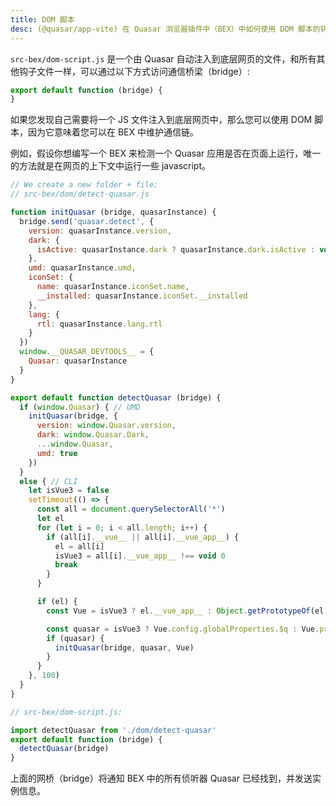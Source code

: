 ```yaml
---
title: DOM 脚本
desc: (@quasar/app-vite) 在 Quasar 浏览器插件中（BEX）中如何使用 DOM 脚本的钩子函数与网页通信。
---
```


`src-bex/dom-script.js` 是一个由 Quasar 自动注入到底层网页的文件，和所有其他钩子文件一样，可以通过以下方式访问通信桥梁（bridge）:

```js
export default function (bridge) {
}
```

如果您发现自己需要将一个 JS 文件注入到底层网页中，那么您可以使用 DOM 脚本，因为它意味着您可以在 BEX 中维护通信链。

例如，假设你想编写一个 BEX 来检测一个 Quasar 应用是否在页面上运行，唯一的方法就是在网页的上下文中运行一些 javascript。

```js
// We create a new folder + file:
// src-bex/dom/detect-quasar.js

function initQuasar (bridge, quasarInstance) {
  bridge.send('quasar.detect', {
    version: quasarInstance.version,
    dark: {
      isActive: quasarInstance.dark ? quasarInstance.dark.isActive : void 0
    },
    umd: quasarInstance.umd,
    iconSet: {
      name: quasarInstance.iconSet.name,
      __installed: quasarInstance.iconSet.__installed
    },
    lang: {
      rtl: quasarInstance.lang.rtl
    }
  })
  window.__QUASAR_DEVTOOLS__ = {
    Quasar: quasarInstance
  }
}

export default function detectQuasar (bridge) {
  if (window.Quasar) { // UMD
    initQuasar(bridge, {
      version: window.Quasar.version,
      dark: window.Quasar.Dark,
      ...window.Quasar,
      umd: true
    })
  }
  else { // CLI
    let isVue3 = false
    setTimeout(() => {
      const all = document.querySelectorAll('*')
      let el
      for (let i = 0; i < all.length; i++) {
        if (all[i].__vue__ || all[i].__vue_app__) {
          el = all[i]
          isVue3 = all[i].__vue_app__ !== void 0
          break
        }
      }

      if (el) {
        const Vue = isVue3 ? el.__vue_app__ : Object.getPrototypeOf(el.__vue__).constructor

        const quasar = isVue3 ? Vue.config.globalProperties.$q : Vue.prototype.$q
        if (quasar) {
          initQuasar(bridge, quasar, Vue)
        }
      }
    }, 100)
  }
}
```

```js
// src-bex/dom-script.js:

import detectQuasar from './dom/detect-quasar'
export default function (bridge) {
  detectQuasar(bridge)
}
```

上面的网桥（bridge）将通知 BEX 中的所有侦听器 Quasar 已经找到，并发送实例信息。
